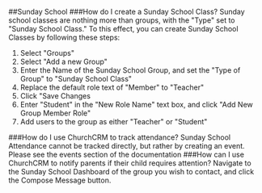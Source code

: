 ##Sunday School
###How do I create a Sunday School Class?
Sunday school classes are nothing more than groups, with the "Type" set to "Sunday School Class."  To this effect, you can create Sunday School Classes by following these steps:

1. Select "Groups"
2. Select "Add a new Group"
3. Enter the Name of the Sunday School Group, and set the "Type of Group" to "Sunday School Class"
4. Replace the default role text of "Member" to "Teacher"
5. Click "Save Changes
6. Enter "Student" in the "New Role Name" text box, and click "Add New Group Member Role"
7. Add users to the group as either "Teacher" or "Student"

###How do I use ChurchCRM to track attendance?
Sunday School Attendance cannot be tracked directly, but rather by creating an event.  Please see the events section of the documentation 
###How can I use ChurchCRM to notify parents if their child requires attention?
Navigate to the Sunday School Dashboard of the group you wish to contact, and click the Compose Message button.
